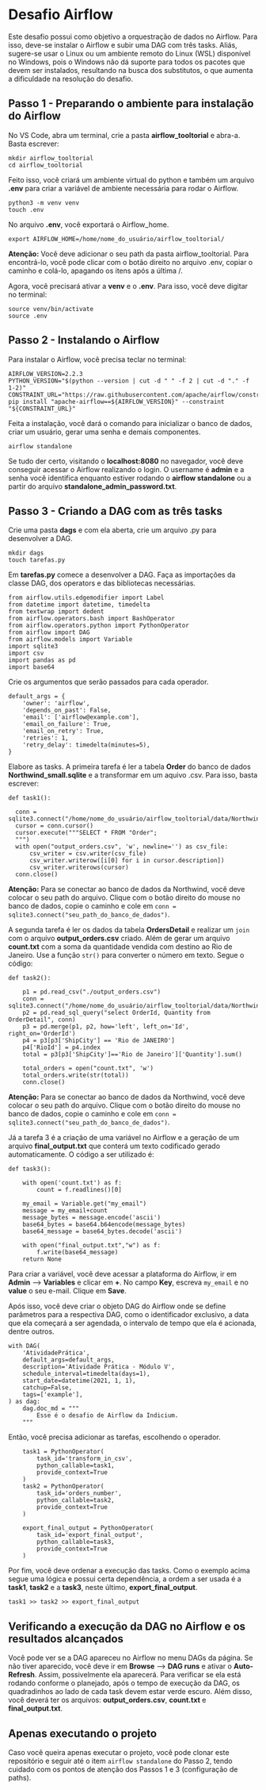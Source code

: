 # Desafio Airflow

Este desafio possui como objetivo a orquestração de dados no Airflow. Para isso, deve-se instalar o Airflow e subir uma DAG com três tasks. Aliás, sugere-se usar o Linux ou um ambiente remoto do Linux (WSL) disponível no Windows, pois o Windows não dá suporte para todos os pacotes que devem ser instalados, resultando na busca dos substitutos, o que aumenta a dificuldade na resolução do desafio.

## Passo 1 - Preparando o ambiente para instalação do Airflow

No VS Code, abra um terminal, crie a pasta **airflow_tooltorial** e abra-a. Basta escrever:

```
mkdir airflow_tooltorial
cd airflow_tooltorial
```

Feito isso, você criará um ambiente virtual do python e também um arquivo **.env** para criar a variável de ambiente necessária para rodar o Airflow.

```
python3 -m venv venv
touch .env
```

No arquivo **.env**, você exportará o Airflow_home. 

```
export AIRFLOW_HOME=/home/nome_do_usuário/airflow_tooltorial/
```

**Atenção:** Você deve adicionar o seu path da pasta airflow_tooltorial. Para encontrá-lo, você pode clicar com o botão direito no arquivo .env, copiar o caminho e colá-lo, apagando os itens após a última /.

Agora, você precisará ativar a **venv** e o **.env**. Para isso, você deve digitar no terminal:

```
source venv/bin/activate
source .env
```

## Passo 2 - Instalando o Airflow

Para instalar o Airflow, você precisa teclar no terminal:

```
AIRFLOW_VERSION=2.2.3
PYTHON_VERSION="$(python --version | cut -d " " -f 2 | cut -d "." -f 1-2)"
CONSTRAINT_URL="https://raw.githubusercontent.com/apache/airflow/constraints-${AIRFLOW_VERSION}/constraints-${PYTHON_VERSION}.txt"
pip install "apache-airflow==${AIRFLOW_VERSION}" --constraint "${CONSTRAINT_URL}"
```

Feita a instalação, você dará o comando para inicializar o banco de dados, criar um usuário, gerar uma senha e demais componentes.

```
airflow standalone
```

Se tudo der certo, visitando o **localhost:8080** no navegador, você deve conseguir acessar o Airflow realizando o login. O username é **admin** e a senha você identifica enquanto estiver rodando o **airflow standalone** ou a partir do arquivo **standalone_admin_password.txt**.

## Passo 3 - Criando a DAG com as três tasks

Crie uma pasta **dags** e com ela aberta, crie um arquivo .py para desenvolver a DAG.

```
mkdir dags
touch tarefas.py
```

Em **tarefas.py** comece a desenvolver a DAG. Faça as importações da classe DAG, dos operators e das bibliotecas necessárias.

```
from airflow.utils.edgemodifier import Label
from datetime import datetime, timedelta
from textwrap import dedent
from airflow.operators.bash import BashOperator
from airflow.operators.python import PythonOperator
from airflow import DAG
from airflow.models import Variable
import sqlite3
import csv
import pandas as pd
import base64
```

Crie os argumentos que serão passados para cada operador.

```
default_args = {
    'owner': 'airflow',
    'depends_on_past': False,
    'email': ['airflow@example.com'],
    'email_on_failure': True,
    'email_on_retry': True,
    'retries': 1,
    'retry_delay': timedelta(minutes=5),
}
```

Elabore as tasks. A primeira tarefa é ler a tabela **Order** do banco de dados **Northwind_small.sqlite** e a transformar em um aquivo .csv. Para isso, basta escrever:

```
def task1():

  conn = sqlite3.connect("/home/nome_do_usuário/airflow_tooltorial/data/Northwind_small.sqlite")
  cursor = conn.cursor()
  cursor.execute("""SELECT * FROM "Order";
  """)
  with open("output_orders.csv", 'w', newline='') as csv_file: 
      csv_writer = csv.writer(csv_file)
      csv_writer.writerow([i[0] for i in cursor.description]) 
      csv_writer.writerows(cursor)
  conn.close() 
```

**Atenção:** Para se conectar ao banco de dados da Northwind, você deve colocar o seu path do arquivo. Clique com o botão direito do mouse no banco de dados, copie o caminho e cole em ```conn = sqlite3.connect("seu_path_do_banco_de_dados")```.

A segunda tarefa é ler os dados da tabela **OrdersDetail** e realizar um ```join``` com o arquivo **output_orders.csv** criado. Além de gerar um arquivo **count.txt** com a soma da quantidade vendida com destino ao Rio de Janeiro. Use a função ```str()``` para converter o número em texto. Segue o código:

```
def task2():

    p1 = pd.read_csv("./output_orders.csv")
    conn = sqlite3.connect("/home/nome_do_usuário/airflow_tooltorial/data/Northwind_small.sqlite")
    p2 = pd.read_sql_query("select OrderId, Quantity from OrderDetail", conn)
    p3 = pd.merge(p1, p2, how='left', left_on='Id', right_on='OrderId')
    p4 = p3[p3['ShipCity'] == 'Rio de JANEIRO']
    p4['RioId'] = p4.index
    total = p3[p3['ShipCity']=='Rio de Janeiro']['Quantity'].sum()

    total_orders = open("count.txt", 'w')
    total_orders.write(str(total))
    conn.close() 
```

**Atenção:** Para se conectar ao banco de dados da Northwind, você deve colocar o seu path do arquivo. Clique com o botão direito do mouse no banco de dados, copie o caminho e cole em ```conn = sqlite3.connect("seu_path_do_banco_de_dados")```.

Já a tarefa 3 é a criação de uma variável no Airflow e a geração de um arquivo **final_output.txt** que conterá um texto codificado gerado automaticamente. O código a ser utilizado é:

```
def task3():
    
    with open('count.txt') as f:
        count = f.readlines()[0]

    my_email = Variable.get("my_email")
    message = my_email+count
    message_bytes = message.encode('ascii')
    base64_bytes = base64.b64encode(message_bytes)
    base64_message = base64_bytes.decode('ascii')

    with open("final_output.txt","w") as f:
        f.write(base64_message)
    return None
```

Para criar a variável, você deve acessar a plataforma do Airflow, ir em **Admin** --> **Variables** e clicar em **+**. No campo **Key**, escreva ```my_email``` e no **value** o seu e-mail. Clique em **Save**.

Após isso, você deve criar o objeto DAG do Airflow onde se define parâmetros para a respectiva DAG, como o identificador exclusivo, a data que ela começará a ser agendada, o intervalo de tempo que ela é acionada, dentre outros.

```
with DAG(
    'AtividadePrática',
    default_args=default_args,
    description='Atividade Prática - Módulo V',
    schedule_interval=timedelta(days=1),
    start_date=datetime(2021, 1, 1),
    catchup=False,
    tags=['example'],
) as dag:
    dag.doc_md = """
        Esse é o desafio de Airflow da Indicium.
    """
```

Então, você precisa adicionar as tarefas, escolhendo o operador.

```
    task1 = PythonOperator(
        task_id='transform_in_csv',
        python_callable=task1,
        provide_context=True
    )
    task2 = PythonOperator(
        task_id='orders_number',
        python_callable=task2,
        provide_context=True
    )

    export_final_output = PythonOperator(
        task_id='export_final_output',
        python_callable=task3,
        provide_context=True
    )
```

Por fim, você deve ordenar a execução das tasks. Como o exemplo acima segue uma lógica e possui certa dependência, a ordem a ser usada é a **task1**, **task2** e a **task3**,  neste último, **export_final_output**. 

```
task1 >> task2 >> export_final_output
```

## Verificando a execução da DAG no Airflow e os resultados alcançados

Você pode ver se a DAG apareceu no Airflow no menu DAGs da página. Se não tiver aparecido, você deve ir em **Browse** --> **DAG runs** e ativar o **Auto-Refresh**. Assim, possivelmente ela aparecerá. Para verificar se ela está rodando conforme o planejado, após o tempo de execução da DAG, os quadradinhos ao lado de cada task devem estar verde escuro. Além disso, você deverá ter os arquivos: **output_orders.csv**, **count.txt** e **final_output.txt**.

## Apenas executando o projeto

Caso você queira apenas executar o projeto, você pode clonar este repositório e seguir até o item ```airflow standalone``` do Passo 2, tendo cuidado com os pontos de atenção dos Passos 1 e 3 (configuração de paths).